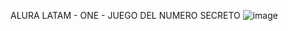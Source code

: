 ALURA LATAM - ONE - JUEGO DEL NUMERO SECRETO
![image](https://github.com/Yherall/Juego-Secreto/assets/128109331/e40316df-2158-4910-96d4-4912fdf47ec4)
